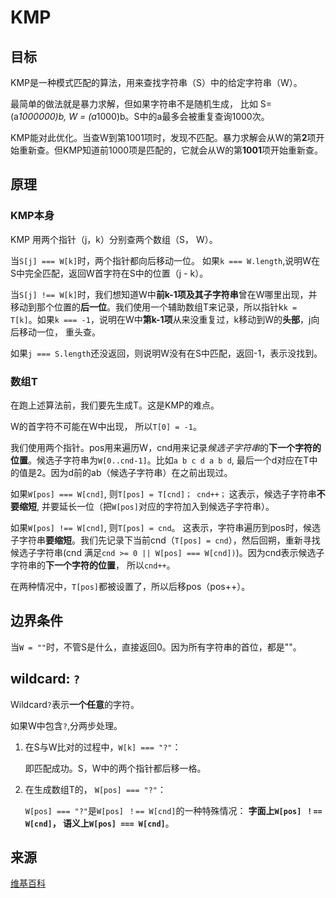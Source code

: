 # KMP

## 目标

KMP是一种模式匹配的算法，用来查找字符串（S）中的给定字符串（W）。

最简单的做法就是暴力求解，但如果字符串不是随机生成， 比如 S= (a*1000000)b, W = (a*1000)b。S中的a最多会被重复查询1000次。

KMP能对此优化。当查W到第1001项时，发现不匹配。暴力求解会从W的第**2**项开始重新查。但KMP知道前1000项是匹配的，它就会从W的第**1001**项开始重新查。

## 原理

### KMP本身

KMP 用两个指针（j，k）分别查两个数组（S， W）。

当`S[j] === W[k]`时，两个指针都向后移动一位。 如果`k === W.length`,说明W在S中完全匹配，返回W首字符在S中的位置（j - k）。

当`S[j] !== W[k]`时，我们想知道W中**前k-1项及其子字符串**曾在W哪里出现，并移动到那个位置的**后一位**。我们使用一个辅助数组T来记录，所以指针k`k = T[k]`。如果`k === -1`，说明在W中**第k-1项**从来没重复过，k移动到W的**头部**，j向后移动一位， 重头查。

如果`j === S.length`还没返回，则说明W没有在S中匹配，返回-1，表示没找到。

### 数组T

在跑上述算法前，我们要先生成T。这是KMP的难点。

W的首字符不可能在W中出现， 所以`T[0] = -1`。

我们使用两个指针。pos用来遍历W，cnd用来记录*候选子字符串*的**下一个字符的位置**。候选子字符串为`W[0..cnd-1]`。比如`a b c d a b d`, 最后一个d对应在T中的值是2。因为d前的ab（候选子字符串）在之前出现过。

如果`W[pos] === W[cnd]`, 则`T[pos] = T[cnd]； cnd++；` 这表示，候选子字符串**不要缩短**, 并要延长一位（把`W[pos]`对应的字符加入到候选子字符串）。

如果`W[pos] !== W[cnd]`, 则`T[pos] = cnd`。 这表示，字符串遍历到pos时，候选子字符串**要缩短**。我们先记录下当前cnd（`T[pos] = cnd`），然后回朔，重新寻找候选子字符串(cnd 满足`cnd >= 0 || W[pos] === W[cnd])`)。因为cnd表示候选子字符串的**下一个字符的位置**， 所以`cnd++`。

在两种情况中，`T[pos]`都被设置了，所以后移pos（pos++）。


## 边界条件

当`W = ""`时，不管S是什么，直接返回0。因为所有字符串的首位，都是""。

## wildcard: `?`

Wildcard`?`表示**一个任意**的字符。

如果W中包含`?`,分两步处理。

1. 在S与W比对的过程中，`W[k] === "?"`：
    
    即匹配成功。S，W中的两个指针都后移一格。

2. 在生成数组T的， `W[pos] === "?"`：
    
    `W[pos] === "?"`是`W[pos] ！== W[cnd]`的一种特殊情况： **字面上`W[pos] ！== W[cnd]`， 语义上`W[pos] === W[cnd]`**。


## 来源

[维基百科](https://en.wikipedia.org/wiki/Knuth%E2%80%93Morris%E2%80%93Pratt_algorithm)
